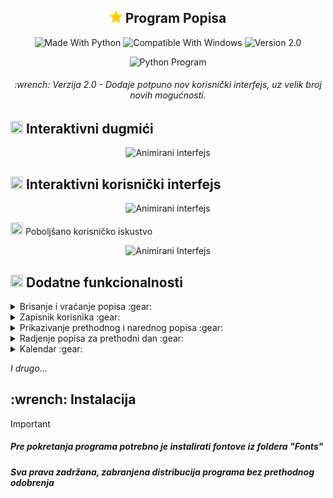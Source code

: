 <h2 align="center"><img src="https://github.com/obraad/Program-Popisa/blob/main/Images/logo.png" width="20" height="20" /> Program Popisa</h2>

<p align="center">
<img alt="Made With Python" src="https://i.imgur.com/7TBvdCk.png">
<img alt="Compatible With Windows" src="https://i.imgur.com/Es3Pdlh.png">
<img alt="Version 2.0" src="https://i.imgur.com/U1Wya2k.png">
</p>

<p align="center"> <img alt="Python Program" src="https://i.imgur.com/ZhR2Ptz.png"> </p>
<h6 align="center"> :wrench: Verzija 2.0 - Dodaje potpuno nov korisnički interfejs, uz velik broj novih mogućnosti.</h6>

## <img src="https://i.imgur.com/6fLFlKk.png" width="20" height="20" /> Interaktivni dugmići
<p align="center"> <img alt="Animirani interfejs" src="https://i.imgur.com/Ye5rk0a.png"> </p>

## <img src="https://i.imgur.com/6fLFlKk.png" width="20" height="20" /> Interaktivni korisnički interfejs
<p align="center"> <img alt="Animirani interfejs" src="https://i.imgur.com/XKZRMkj.gif"> </p>

<img src="https://i.imgur.com/6fLFlKk.png" width="20" height="20" /> Poboljšano korisničko iskustvo
<p align="center"><img alt="Animirani Interfejs" src="https://i.imgur.com/YfQoOrr.gif"></p>

<h2 align="left"><img src="https://i.imgur.com/6fLFlKk.png" width="20" height="20" /></a> Dodatne funkcionalnosti </h2>

<details><summary>Brisanje i vraćanje popisa :gear:</summary>
</br>
<i>Nakon što se popis izbriše, dodaje se u posebnu bazu podataka iz koje se može vratiti</i><p align="center"><img alt="Animirani interfejs" src="https://i.imgur.com/xR3WHKd.png"></p>
</details>

<details><summary>Zapisnik korisnika :gear:</summary>
</br>
<i>U slučaju da korisnik mora zapisati nešto što se dogodilo u toku smene</i><p align="center"><img alt="Animirani interfejs" src="https://i.imgur.com/HYaug6y.png"></p>
</details>

<details><summary>Prikazivanje prethodnog i narednog popisa :gear:</summary>
</br>
<i>Prost i jednostavan način prikazivanja popisa</i><p align="center"><img alt="Animirani interfejs" src="https://i.imgur.com/9YzDVAP.png"></p>
</details>

<details><summary>Radjenje popisa za prethodni dan :gear:</summary>
</br>
<i>U koliko radnik nije uradio popis uveče, može ga uraditi sledeći dan ujutru</i><p align="center"><img alt="Animirani interfejs" src="https://i.imgur.com/o5hovCe.png"></p>
</details>

<details><summary>Kalendar :gear:</summary>
</br>
<i>Jednostavan način za pretraživanje popisa</i><p align="center"><img alt="Animirani interfejs" src="https://i.imgur.com/qGc5tpH.png"></p>
</details>

<i>I drugo...</i>

<h2>:wrench: Instalacija</h2>

> [!IMPORTANT]
> ##### Pre pokretanja programa potrebno je instalirati fontove iz foldera "Fonts"
> ##### Sva prava zadržana, zabranjena distribucija programa bez prethodnog odobrenja
